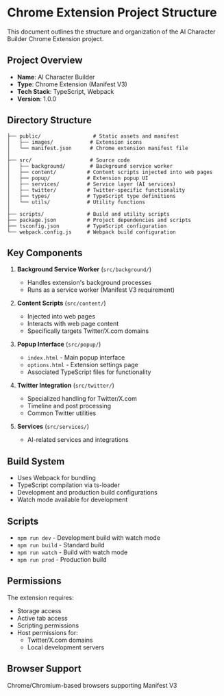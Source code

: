# Chrome Extension Project Structure

This document outlines the structure and organization of the AI Character Builder Chrome Extension project.

## Project Overview

- **Name**: AI Character Builder
- **Type**: Chrome Extension (Manifest V3)
- **Tech Stack**: TypeScript, Webpack
- **Version**: 1.0.0

## Directory Structure

```
├── public/                 # Static assets and manifest
│   ├── images/            # Extension icons
│   └── manifest.json      # Chrome extension manifest file
│
├── src/                   # Source code
│   ├── background/        # Background service worker
│   ├── content/          # Content scripts injected into web pages
│   ├── popup/            # Extension popup UI
│   ├── services/         # Service layer (AI services)
│   ├── twitter/          # Twitter-specific functionality
│   ├── types/            # TypeScript type definitions
│   └── utils/            # Utility functions
│
├── scripts/              # Build and utility scripts
├── package.json          # Project dependencies and scripts
├── tsconfig.json         # TypeScript configuration
└── webpack.config.js     # Webpack build configuration
```

## Key Components

1. **Background Service Worker** (`src/background/`)

   - Handles extension's background processes
   - Runs as a service worker (Manifest V3 requirement)

2. **Content Scripts** (`src/content/`)

   - Injected into web pages
   - Interacts with web page content
   - Specifically targets Twitter/X.com domains

3. **Popup Interface** (`src/popup/`)

   - `index.html` - Main popup interface
   - `options.html` - Extension settings page
   - Associated TypeScript files for functionality

4. **Twitter Integration** (`src/twitter/`)

   - Specialized handling for Twitter/X.com
   - Timeline and post processing
   - Common Twitter utilities

5. **Services** (`src/services/`)
   - AI-related services and integrations

## Build System

- Uses Webpack for bundling
- TypeScript compilation via ts-loader
- Development and production build configurations
- Watch mode available for development

## Scripts

- `npm run dev` - Development build with watch mode
- `npm run build` - Standard build
- `npm run watch` - Build with watch mode
- `npm run prod` - Production build

## Permissions

The extension requires:

- Storage access
- Active tab access
- Scripting permissions
- Host permissions for:
  - Twitter/X.com domains
  - Local development servers

## Browser Support

Chrome/Chromium-based browsers supporting Manifest V3
